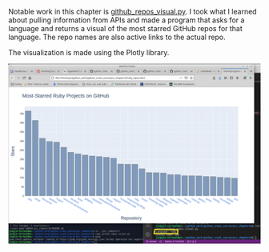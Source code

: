 Notable work in this chapter is [github_repos_visual.py](github_repos_visuals.py). I took what I learned about pulling information from APIs and made a program that asks for a language and returns a visual of the most starred GitHub repos for that language. The repo names are also active links to the actual repo.

The visualization is made using the Plotly library.

![GitHub repos visual](github_stars_visual.png)
